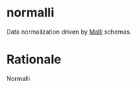 # normalli
Data normalization driven by [Malli](https://github.com/metosin/malli) schemas.

# Rationale

Normalli 


